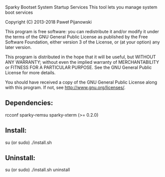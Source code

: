 Sparky Bootset
System Startup Services
This tool lets you manage system boot services

Copyright (C) 2013-2018 Paweł Pijanowski

This program is free software: you can redistribute it and/or modify
it under the terms of the GNU General Public License as published by
the Free Software Foundation, either version 3 of the License, or
(at your option) any later version.

This program is distributed in the hope that it will be useful,
but WITHOUT ANY WARRANTY; without even the implied warranty of
MERCHANTABILITY or FITNESS FOR A PARTICULAR PURPOSE.  See the
GNU General Public License for more details.

You should have received a copy of the GNU General Public License
along with this program.  If not, see <http://www.gnu.org/licenses/>.

Dependencies:
-------------
rcconf
sparky-remsu
sparky-xterm (>= 0.2.0)

Install:
-------------
su (or sudo) 
./install.sh

Uninstall:
-------------
su (or sudo)
./install.sh uninstall
